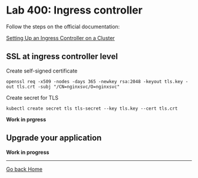 # Lab 400: Ingress controller

Follow the steps on the official documentation:

[Setting Up an Ingress Controller on a Cluster](https://docs.cloud.oracle.com/iaas/Content/ContEng/Tasks/contengsettingupingresscontroller.htm)

## SSL at ingress controller level

Create self-signed certificate

`openssl req -x509 -nodes -days 365 -newkey rsa:2048 -keyout tls.key -out tls.crt -subj "/CN=nginxsvc/O=nginxsvc"`

Create secret for TLS

`kubectl create secret tls tls-secret --key tls.key --cert tls.crt`

**Work in prgress**

## Upgrade your application

**Work in progress**

---

[Go back Home](../README.md)
